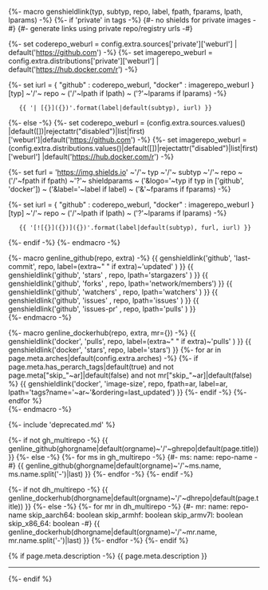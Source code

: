 {%- macro genshieldlink(typ, subtyp, repo, label, fpath, fparams, lpath, lparams) -%}
{%-  if 'private' in tags -%}
{#-    no shields for private images -#}
{#-    generate links using private repo/registry urls -#}

{%-    set coderepo_weburl  = config.extra.sources['private']['weburl']     | default('https://github.com')       -%}
{%-    set imagerepo_weburl = config.extra.distributions['private']['weburl'] | default('https://hub.docker.com/r') -%}

{%-    set iurl = {
             "github" : coderepo_weburl,
             "docker" : imagerepo_weburl
           }[typ]
         ~'/'~ repo
         ~ ('/'~lpath if lpath)
         ~ ('?'~lparams if lparams) -%}

       {{ '| [{}]({})'.format(label|default(subtyp), iurl) }}

{%-  else  -%}
{%-    set coderepo_weburl  = (config.extra.sources.values()      |default([])|rejectattr("disabled")|list|first)['weburl']|default('https://github.com')       -%}
{%-    set imagerepo_weburl = (config.extra.distributions.values()|default([])|rejectattr("disabled")|list|first)['weburl']  |default('https://hub.docker.com/r') -%}

{%-    set furl = 'https://img.shields.io'
         ~'/'~ typ ~'/'~ subtyp
         ~'/'~ repo
         ~ ('/'~fpath if fpath)
         ~'?'~ shieldparams
         ~ ('&logo='~typ if typ in ['github', 'docker'])
         ~ ('&label='~label if label)
         ~ ('&'~fparams if fparams) -%}

{%-    set iurl = {
             "github" : coderepo_weburl,
             "docker" : imagerepo_weburl
           }[typ]
         ~'/'~ repo
         ~ ('/'~lpath if lpath)
         ~ ('?'~lparams if lparams) -%}

       {{ '[![{}]({})]({})'.format(label|default(subtyp), furl, iurl) }}
{%-  endif -%}
{%- endmacro -%}

{%- macro genline_github(repo, extra) -%}
{{      genshieldlink('github', 'last-commit', repo, label=(extra~" " if extra)~'updated' ) }}
{{      genshieldlink('github', 'stars'      , repo, lpath='stargazers'     ) }}
{{      genshieldlink('github', 'forks'      , repo, lpath='network/members') }}
{{      genshieldlink('github', 'watchers'   , repo, lpath='watchers'       ) }}
{{      genshieldlink('github', 'issues'     , repo, lpath='issues'         ) }}
{{      genshieldlink('github', 'issues-pr'  , repo, lpath='pulls'          ) }}
<br/>
{%- endmacro -%}

{%- macro genline_dockerhub(repo, extra, mr={}) -%}
{{    genshieldlink('docker', 'pulls', repo, label=(extra~" " if extra)~'pulls' ) }}
{{    genshieldlink('docker', 'stars', repo, label='stars') }}
{%-   for ar in page.meta.arches|default(config.extra.arches) -%}
{%-     if page.meta.has_perarch_tags|default(true)
          and not page.meta["skip_"~ar]|default(false)
          and not mr["skip_"~ar]|default(false) %}
{{        genshieldlink('docker', 'image-size', repo, fpath=ar, label=ar, lpath='tags?name='~ar~'&ordering=last_updated') }}
{%-     endif -%}
{%-   endfor %}
<br/>
{%- endmacro -%}

{%- include 'deprecated.md' %}
<!--
[:material-github:][151]
[:fontawesome-brands-docker:][155]
-->
{%- if not gh_multirepo -%}
{{    genline_github(ghorgname|default(orgname)~'/'~ghrepo|default(page.title)) }}
{%- else -%}
{%-   for ms in gh_multirepo -%}
{#-     ms:
          name: repo-name       -#}
{{      genline_github(ghorgname|default(orgname)~'/'~ms.name, ms.name.split('-')|last) }}
{%-   endfor -%}
{%- endif -%}

{%- if not dh_multirepo -%}
{{    genline_dockerhub(dhorgname|default(orgname)~'/'~dhrepo|default(page.title)) }}
{%- else -%}
{%-   for mr in dh_multirepo -%}
{#-     mr:
          name: repo-name
          skip_aarch64: boolean
          skip_armhf: boolean
          skip_armv7l: boolean
          skip_x86_64: boolean  -#}
{{      genline_dockerhub(dhorgname|default(orgname)~'/'~mr.name, mr.name.split('-')|last) }}
{%-   endfor -%}
{%- endif %}

{% if page.meta.description -%}
{{ page.meta.description }}

---
{%- endif %}

